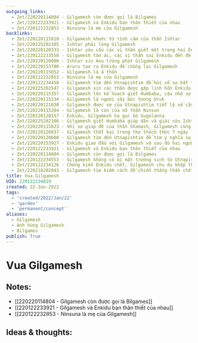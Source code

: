 ```yaml
---
outgoing_links:
  - Zet/220220114804 - Gilgamesh còn được gọi là Bilgames
  - Zet/220122233921 - Gilgamesh và Enkidu bạn thân thiết của nhau
  - Zet/220122232853 - Ninsuna là mẹ của Gilgamesh
backlinks:
  - Zet/220220115810 - Gilgamesh khước từ tình cảm của thần Ishtar
  - Zet/220225202305 - Ishtar phải lòng Gilgamesh
  - Zet/220220120333 - Ishtar yêu cầu các vị thần giết một trong hai Enkidu và Gilgamesh
  - Zet/220122233550 - Gilgamesh tàn ác, các vị thần sai Enkidu đến để cảm hóa ông
  - Zet/220220120000 - Ishtar xin Anu trừng phạt Gilgamesh
  - Zet/220220153708 - Aruru tạo ra Enkidu để chống lại Gilgamesh
  - Zet/220220115052 - Gilgamesh là á thần
  - Zet/220122232853 - Ninsuna là mẹ của Gilgamesh
  - Zet/220122234458 - Gilgamesh tìm đến Utnapishtim để hỏi về sự bất tử
  - Zet/220225202547 - Gilgamesh xin các thần được gặp linh hồn Enkidu để hỏi về cuộc sống sau khi chết
  - Zet/220220115357 - Gilgamesh lên kế hoạch giết Humbaba, cậu nhờ sự trợ giúp của thần mặt trời
  - Zet/220220115134 - Gilgamesh là người xây bức tương Uruk
  - Zet/220220121030 - Gilgamesh được vợ của Utnapishtim tiết lộ về cây làm trẻ
  - Zet/220220115204 - Gilgamesh là con của nữ thần Ninsun
  - Zet/220220120157 - Enkidu, Gilgamesh hạ gục bò Gugalanna
  - Zet/220225202106 - Gilgamesh giết Humbaba giúp dân và giải cứu Ishtar
  - Zet/220220115623 - Với sự giúp đỡ của thần Shamash, Gilgamesh cùng Enkidu giết chết Humbaba
  - Zet/220220120837 - Gilgamesh thất bại trong thử thách thức 7 ngày liên tục
  - Zet/220220120608 - Gilgamesh tìm đến Utnapishtim để tìm ý nghĩa sự sống
  - Zet/220220153927 - Enkidu giao đấu với Gilgamesh và sau đó hai người trở thành bạn thân
  - Zet/220122233921 - Gilgamesh và Enkidu bạn thân thiết của nhau
  - Zet/220220114804 - Gilgamesh còn được gọi là Bilgames
  - Zet/220122234553 - Gilgamesh không có bí mật trường sinh từ Utnapishtim
  - Zet/220122234126 - Chứng kiến Enkidu chết, Gilgamesh chu du khắp thế giới tìm kiếm phương thuốc trường sinh
  - Zet/220218202843 - Gilgamesh tìm kiếm cách để chiến thắng thần chết nhưng thất bại
title: Vua Gilgamesh
UID: 220122234819
created: 22-Jan-2022
tags:
  - 'created/2022/Jan/22'
  - 'garden'
  - 'permanent/concept'
aliases:
  - Gilgamesh
  - Anh hùng Gilgamesh
  - Bilgames
publish: True
---
```

# Vua Gilgamesh

## Notes:
- [[220220114804 - Gilgamesh còn được gọi là Bilgames]]
- [[220122233921 - Gilgamesh và Enkidu bạn thân thiết của nhau]]
- [[220122232853 - Ninsuna là mẹ của Gilgamesh]]

## Ideas & thoughts:


